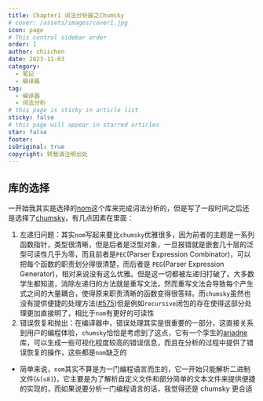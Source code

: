 ```yaml
---
title: Chapter1 词法分析器之Chumsky
# cover: /assets/images/cover1.jpg
icon: page
# This control sidebar order
order: 1
author: chiichen
date: 2023-11-03
category:
  - 笔记
  - 编译器
tag:
  - 编译器
  - 词法分析
# this page is sticky in article list
sticky: false
# this page will appear in starred articles
star: false
footer:
isOriginal: true
copyright: 转载请注明出处
---
```


## 库的选择

一开始我其实是选择的[nom](https://docs.rs/nom/7.1.3/nom/index.html)这个库来完成词法分析的，但是写了一段时间之后还是选择了[chumsky](https://docs.rs/chumsky/1.0.0-alpha.6/chumsky/index.html)，有几点因素在里面：

1. 左递归问题：其实`nom`写起来要比`chumsky`优雅很多，因为前者的主题是一系列函数指针，类型很清晰，但是后者是泛型对象，一旦报错就是嵌套几十层的泛型可读性几乎为零，而且前者是`PEC`(Parser Expression Combinator)，可以把每个函数的职责划分得很清楚，而后者是 `PEG`(Parser Expression Generator)，相对来说没有这么优雅。但是这一切都被左递归打破了。大多数学生都知道，消除左递归的方法就是重写文法，然而重写文法会导致每个产生式之间的大量耦合，使得原来职责清晰的函数变得很答辩。而`chumsky`虽然也没有提供便捷的处理方法([#575](https://github.com/zesterer/chumsky/discussions/575))但是例如`recursive`闭包的存在使得这部分处理更加直接明了，相比于`nom`有更好的可读性
2. 错误恢复和抛出：在编译器中，错误处理其实是很重要的一部分，这直接关系到用户的编程体验，`chumsky`恰恰是考虑到了这点，它有一个孪生的[ariadne](https://github.com/zesterer/ariadne)库，可以生成一些可视化程度较高的错误信息，而且在分析的过程中提供了错误恢复的操作，这些都是`nom`缺乏的

- 简单来说，`nom`其实不算是为一门编程语言而生的，它一开始只能解析二进制文件(`&[u8]`)，它主要是为了解析自定义文件和部分简单的文本文件来提供便捷的实现的，而如果说要分析一门编程语言的话，我觉得还是 chumsky 更合适
